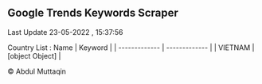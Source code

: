 

## Google Trends Keywords Scraper 
 
Last Update 23-05-2022 , 15:37:56

Country List :
 Name  | Keyword |
| ------------- | ------------- |
| VIETNAM | [object Object] |



© Abdul Muttaqin 
